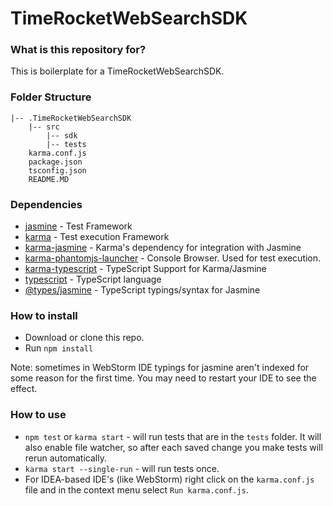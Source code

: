 # TimeRocketWebSearchSDK

### What is this repository for?

This is boilerplate for a TimeRocketWebSearchSDK.

### Folder Structure
```
|-- .TimeRocketWebSearchSDK
    |-- src
        |-- sdk
        |-- tests
    karma.conf.js
    package.json
    tsconfig.json
    README.MD
```

### Dependencies
* [jasmine](https://www.npmjs.com/package/jasmine) - Test Framework
* [karma](https://www.npmjs.com/package/karma) - Test execution Framework
* [karma-jasmine](https://www.npmjs.com/package/karma-jasmine) - Karma's dependency for integration with Jasmine
* [karma-phantomjs-launcher](https://www.npmjs.com/package/karma-phantomjs-launcher) - Console Browser. Used for test execution. 
* [karma-typescript](https://www.npmjs.com/package/karma-typescript) - TypeScript Support for Karma/Jasmine
* [typescript](https://www.npmjs.com/package/typescript) - TypeScript language
* [@types/jasmine](https://www.npmjs.com/package/@types/jasmine) - TypeScript typings/syntax for Jasmine


### How to install
* Download or clone this repo.
* Run `npm install`

Note: sometimes in WebStorm IDE typings for jasmine aren't indexed for some reason for the first time. You may need to restart your IDE to see the effect.

### How to use
* `npm test` or `karma start` - will run tests that are in the `tests` folder. It will also enable file watcher, so after each saved change you make tests will rerun automatically.
* `karma start --single-run` - will run tests once.
* For IDEA-based IDE's (like WebStorm) right click on the `karma.conf.js` file and in the context menu select `Run karma.conf.js`.